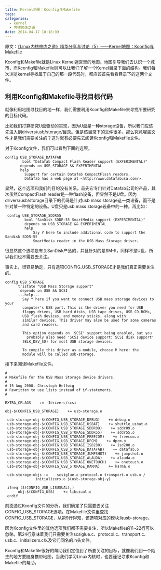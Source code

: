 ```yaml
---
title: Kernel地图：Kconfig与Makefile
tags:
categories:
  - kernel
  - 内核修炼之道
date: 2014-04-17 10:18:09
---
```


原文：[《Linux内核修炼之道》精华分享与讨论（5）——Kernel地图：Kconfig与Makefile ](http://blog.csdn.net/fudan_abc/article/details/5340408)

Kconfig和Makefile就是Linux Kernel迷宫里的地图。地图引导我们去认识一个城市，而Kconfig和Makefile则可以让我们了解一个Kernel目录下面的结构。我们每次浏览kernel寻找属于自己的那一段代码时，都应该首先看看目录下的这两个文件。
<!--more-->

## 利用Kconfig和Makefile寻找目标代码

就像利用地图寻找目的地一样，我们需要利用Kconfig和Makefile来寻找所要研究的目标代码。

比如我们打算研究U盘驱动的实现，因为U盘是一种storage设备，所以我们应该先进入到drivers/usb/storage/目录。但是该目录下的文件很多，那么究竟哪些文件才是我们需要关注的？这时就有必要先去阅读Kconfig和Makefile文件。

对于Kconfig文件，我们可以看到下面的选项。
```
config USB_STORAGE_DATAFAB
        bool "Datafab Compact Flash Reader support (EXPERIMENTAL)"
       depends on USB_STORAGE && EXPERIMENTAL
       help
         Support for certain Datafab CompactFlash readers.
         Datafab has a web page at <http://www.datafabusa.com/>.
```
显然，这个选项和我们的目的没有关系。首先它专门针对Datafab公司的产品，其次虽然CompactFlash reader是一种flash设备，但显然不是U盘。因为drivers/usb/storage目录下的代码是针对usb mass storage这一类设备，而不是针对某一种特定的设备。U盘只是usb mass storage设备中的一种。再比如：
```
 config USB_STORAGE_SDDR55
         bool "SanDisk SDDR-55 SmartMedia support (EXPERIMENTAL)"
         depends on USB_STORAGE && EXPERIMENTAL
         help
             Say Y here to include additional code to support the Sandisk SDDR-55
             SmartMedia reader in the USB Mass Storage driver.
```
很显然这个选项是有关SanDisk产品的，并且针对的是SM卡，同样不是U盘，所以我们也不需要去关注。

事实上，很容易确定，只有选项CONFIG_USB_STORAGE才是我们真正需要关注的。
```
config USB_STORAGE
      tristate "USB Mass Storage support"
       depends on USB && SCSI
      ---help---
        Say Y here if you want to connect USB mass storage devices to your
        computer's USB port. This is the driver you need for USB
        floppy drives, USB hard disks, USB tape drives, USB CD-ROMs,
        USB flash devices, and memory sticks, along with
        similar devices. This driver may also be used for some cameras
        and card readers.

        This option depends on 'SCSI' support being enabled, but you
          probably also need 'SCSI device support: SCSI disk support'
        (BLK_DEV_SD) for most USB storage devices.

        To compile this driver as a module, choose M here: the
        module will be called usb-storage.
```
接下来阅读Makefile文件。
```make
#
# Makefile for the USB Mass Storage device drivers.
#
# 15 Aug 2000, Christoph Hellwig
# Rewritten to use lists instead of if-statements.
#

EXTRA_CFLAGS    := -Idrivers/scsi

obj-$(CONFIG_USB_STORAGE)    += usb-storage.o

 usb-storage-obj-$(CONFIG_USB_STORAGE_DEBUG)    += debug.o
 usb-storage-obj-$(CONFIG_USB_STORAGE_USBAT)    += shuttle_usbat.o
 usb-storage-obj-$(CONFIG_USB_STORAGE_SDDR09)    += sddr09.o
 usb-storage-obj-$(CONFIG_USB_STORAGE_SDDR55)    += sddr55.o
 usb-storage-obj-$(CONFIG_USB_STORAGE_FREECOM)    += freecom.o
 usb-storage-obj-$(CONFIG_USB_STORAGE_DPCM)    += dpcm.o
 usb-storage-obj-$(CONFIG_USB_STORAGE_ISD200)    += isd200.o
 usb-storage-obj-$(CONFIG_USB_STORAGE_DATAFAB)    += datafab.o
 usb-storage-obj-$(CONFIG_USB_STORAGE_JUMPSHOT)    += jumpshot.o
 usb-storage-obj-$(CONFIG_USB_STORAGE_ALAUDA)    += alauda.o
 usb-storage-obj-$(CONFIG_USB_STORAGE_ONETOUCH)    += onetouch.o
 usb-storage-obj-$(CONFIG_USB_STORAGE_KARMA)    += karma.o

 usb-storage-objs :=    scsiglue.o protocol.o transport.o usb.o /
              initializers.o $(usb-storage-obj-y)

 ifneq ($(CONFIG_USB_LIBUSUAL),)
      obj-$(CONFIG_USB)    += libusual.o
 endif
```
前面通过Kconfig文件的分析，我们确定了只需要去关注CONFIG_USB_STORAGE选项。在Makefile文件里查找CONFIG_USB_STORAGE，从第9行得知，该选项对应的模块为usb-storage。

因为Kconfig文件里的其他选项我们都不需要关注，所以Makefile的11~22行可以忽略。第24行意味着我们只需要关注scsiglue.c、protocol.c、transport.c、usb.c、initializers.c以及它们同名的.h头文件。

Kconfig和Makefile很好的帮助我们定位到了所要关注的目标，就像我们到一个陌生的地方要随身携带地图，当我们学习Linux内核时，也要谨记寻求Kconfig和Makefile的帮助。
